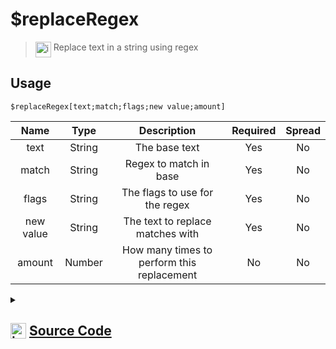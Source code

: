 # $replaceRegex
> <img align="top" src="https://upload.wikimedia.org/wikipedia/commons/thumb/e/e4/Infobox_info_icon.svg/160px-Infobox_info_icon.svg.png?20150409153300" alt="image" width="25" height="auto"> Replace text in a string using regex
## Usage
```
$replaceRegex[text;match;flags;new value;amount]
```
| Name | Type | Description | Required | Spread
| :---: | :---: | :---: | :---: | :---: |
text | String | The base text | Yes | No
match | String | Regex to match in base | Yes | No
flags | String | The flags to use for the regex | Yes | No
new value | String | The text to replace matches with | Yes | No
amount | Number | How many times to perform this replacement | No | No
<details>
<summary>
    
## <img align="top" src="https://cdn4.iconfinder.com/data/icons/iconsimple-logotypes/512/github-512.png" alt="image" width="25" height="auto">  [Source Code](https://github.com/tryforge/ForgeScript-V2/blob/main/src/native/replaceRegex.ts)
    
</summary>
    
```ts
import { ArgType, NativeFunction, Return } from "../structures"

export default new NativeFunction({
    name: "$replaceRegex",
    version: "1.0.0",
    description: "Replace text in a string using regex",
    unwrap: true,
    args: [
        {
            name: "text",
            description: "The base text",
            rest: false,
            required: true,
            type: ArgType.String
        },
        {
            name: "match",
            description: "Regex to match in base",
            rest: false,
            required: true,
            type: ArgType.String,
            pointer: 2
        },
        {
            name: "flags",
            description: "The flags to use for the regex",
            rest: false,
            required: true,
            type: ArgType.String
        },
        {
            name: "new value",
            description: "The text to replace matches with",
            type: ArgType.String,
            rest: false,
            required: true
        },
        {
            name: "amount",
            description: "How many times to perform this replacement",
            rest: false,
            type: ArgType.Number
        }
    ],
    brackets: true,
    execute(ctx, [ text, raw, flags, replacement, amount ]) {
        amount ??= -1 
        const regex = new RegExp(raw, flags)

        if (amount === -1) {
            return Return.success(text.replace(regex, replacement))
        }
        let i = 0
        return Return.success(text.replace(regex, m => ++i <= amount! ? m : replacement))
    }
})
```
    
</details>